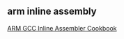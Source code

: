 arm inline assembly
-------------------------------------------





[ARM GCC Inline Assembler Cookbook](http://www.ethernut.de/en/documents/arm-inline-asm.html)
